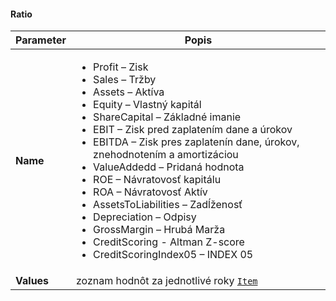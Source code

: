 #### Ratio
| Parameter | Popis |
| ----------- | ----------- |
| **Name** | <ul><li>Profit – Zisk</li><li>Sales – Tržby</li><li>Assets – Aktíva</li><li>Equity – Vlastný kapitál</li><li>ShareCapital – Základné imanie</li><li>EBIT – Zisk pred zaplatením dane a úrokov</li><li>EBITDA – Zisk pres zaplatenín dane, úrokov, znehodnotením a amortizáciou</li><li>ValueAddedd – Pridaná hodnota</li><li>ROE – Návratovosť kapitálu</li><li>ROA – Návratovosť Aktív</li><li>AssetsToLiabilities – Zadĺženosť</li><li>Depreciation – Odpisy</li><li>GrossMargin – Hrubá Marža</li><li>CreditScoring - Altman Z-score</li><li>CreditScoringIndex05 – INDEX 05</li></ul> |
| **Values** | zoznam hodnôt za jednotlivé roky [`Item`](#Item) |